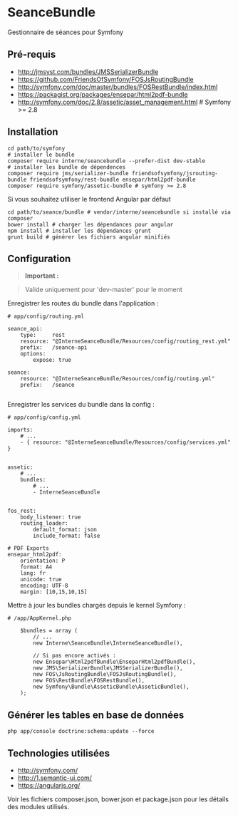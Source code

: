 SeanceBundle
============

Gestionnaire de séances pour Symfony

Pré-requis
----------

- http://jmsyst.com/bundles/JMSSerializerBundle
- https://github.com/FriendsOfSymfony/FOSJsRoutingBundle
- http://symfony.com/doc/master/bundles/FOSRestBundle/index.html
- https://packagist.org/packages/ensepar/html2pdf-bundle
- http://symfony.com/doc/2.8/assetic/asset_management.html # Symfony >= 2.8



Installation
------------

```
cd path/to/symfony
# installer le bundle
composer require interne/seancebundle --prefer-dist dev-stable
# installer les bundle de dépendences
composer require jms/serializer-bundle friendsofsymfony/jsrouting-bundle friendsofsymfony/rest-bundle ensepar/html2pdf-bundle
composer require symfony/assetic-bundle # symfony >= 2.8

```

Si vous souhaitez utiliser le frontend Angular par défaut 
```
cd path/to/seance/bundle # vendor/interne/seancebundle si installé via composer
bower install # charger les dépendances pour angular
npm install # installer les dépendances grunt
grunt build # générer les fichiers angular minifiés
```

Configuration
-------------

> **Important :**

> Valide uniquement pour 'dev-master' pour le moment

Enregistrer les routes du bundle dans l'application :

```
# app/config/routing.yml

seance_api:
    type:     rest
    resource: "@InterneSeanceBundle/Resources/config/routing_rest.yml"
    prefix:   /seance-api
    options:
        expose: true

seance:
    resource: "@InterneSeanceBundle/Resources/config/routing.yml"
    prefix:   /seance


```

Enregistrer les services du bundle dans la config :

```
# app/config/config.yml

imports:
    # ...
    - { resource: "@InterneSeanceBundle/Resources/config/services.yml" }


assetic:
    # ...
    bundles:
        # ...
        - InterneSeanceBundle


fos_rest:
    body_listener: true
    routing_loader:
        default_format: json
        include_format: false

# PDF Exports
ensepar_html2pdf:
    orientation: P
    format: A4
    lang: fr
    unicode: true
    encoding: UTF-8
    margin: [10,15,10,15]

```

Mettre à jour les bundles chargés depuis le kernel Symfony :

```
# /app/AppKernel.php

    $bundles = array (
        // ...
        new Interne\SeanceBundle\InterneSeanceBundle(),

        // Si pas encore activés :
        new Ensepar\Html2pdfBundle\EnseparHtml2pdfBundle(),
        new JMS\SerializerBundle\JMSSerializerBundle(),
        new FOS\JsRoutingBundle\FOSJsRoutingBundle(),
        new FOS\RestBundle\FOSRestBundle(),
        new Symfony\Bundle\AsseticBundle\AsseticBundle(),
    );
```

Générer les tables en base de données
-------------------------------------

``` php app/console doctrine:schema:update --force ```


Technologies utilisées
----------------------

- http://symfony.com/
- http://1.semantic-ui.com/
- https://angularjs.org/

Voir les fichiers composer.json, bower.json et package.json pour les détails des modules utilisés.

